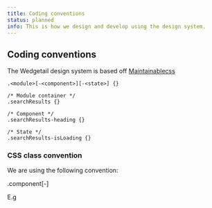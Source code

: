```yaml
---
title: Coding conventions
status: planned
info: This is how we design and develop using the design system.
---
```


## Coding conventions

The Wedgetail design system is based off [Maintainablecss](https://maintainablecss.com/)

```
.<module>[-<component>][-<state>] {}
```


```
/* Module container */
.searchResults {}

/* Component */
.searchResults-heading {}

/* State */
.searchResults-isLoading {}
```




### 

### CSS class convention

We are using the following convention:

.component[-<subcomponent>]

E.g 